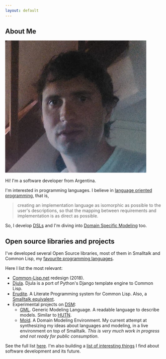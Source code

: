 ```yaml
---
layout: default
---
```


## About Me

<img class="profile-picture" src="face.png">

Hi! I'm a software developer from Argentina.

I'm interested in programming languages. I believe in [language oriented programming](https://en.wikipedia.org/wiki/Language-oriented_programming), that is, 
> creating an implementation language as isomorphic as possible to the user's descriptions, so that the mapping between requirements and implementation is as direct as possible.

So, I develop [DSLs](https://en.wikipedia.org/wiki/Domain-specific_language) and I'm diving into [Domain Specific Modeling](https://en.wikipedia.org/wiki/Domain-specific_modeling) too.

## Open source libraries and projects

I've developed several Open Source libraries, most of them in Smalltalk and Common Lisp, my [favourite programming languages](/favourite).

Here I list the most relevant:

* [Common-Lisp.net](http://common-lisp.net) redesign (2018).
* [Djula](https://github.com/mmontone/djula). Djula is a port of Python's Django template engine to Common Lisp.
* [Erudite](https://github.com/mmontone/erudite). A Literate Programming system for Common Lisp. Also, a [Smalltalk equivalent](https://bitbucket.org/mmontone/cuis-smalltalk-erudite).
* Experimental projects on [DSM](https://en.wikipedia.org/wiki/Domain-specific_modeling):
   - [GML](https://bitbucket.org/mmontone/gml). Generic Modeling Language. A readable language to describe models. Similar to [HUTN](https://www.eclipse.org/epsilon/doc/hutn/).
   - [Mold](https://bitbucket.org/mmontone/mold). A Domain Modeling Environment. My current attempt at synthesizing my ideas about languages and modeling, in a live environment on top of Smalltalk. *This is very much work in progress and not ready for public consumption*.

See the full list [here](/software). I'm also building a [list of interesting things](/links) I find about software development and its future.

